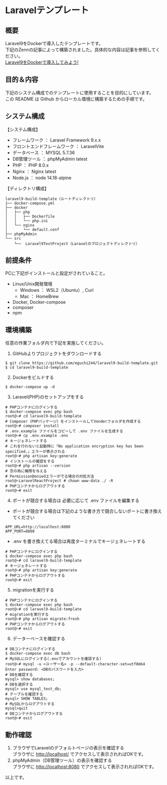 # Laravelテンプレート

## 概要
Laravel9をDockerで導入したテンプレートです。   
下記のZennの記事によって構築されました。具体的な内容は記事を参照してください。  
[Laravel9をDockerで導入してみよう!](https://zenn.dev/eguchi244_dev/articles/laravel-and-docker-introduction-20230822)

## 目的＆内容
下記のシステム構成でのテンプレートに使用することを目的にしています。  
この README は Github からローカル環境に構築するための手順です。

## システム構成
【システム構成】
* フレームワーク ： Laravel Framework 9.x.x
* フロントエンドフレームワーク ： LaravelVite
* データベース ： MYSQL 5.7.36
* DB管理ツール ： phpMyAdmin latest
* PHP ： PHP 8.0.x
* Nginx ： Nginx latest
* Node.js ： node 14.18-alpine

【ディレクトリ構成】
```
laravel9-build-template（ルートディレクトリ）
├── docker-compose.yml
├── docker 
│   ├── php 
│   │   ├── Dockerfile 
│   │   └── php.ini 
│   └── nginx 
│       └── default.conf 
├── phpMyAdmin
└── src 
    └──  Laravel9TestProject（Laravelのプロジェクトディレクトリ）
```

## 前提条件
PCに下記がインストールと設定がされていること。

* Linux/Unix開発環境
   * Windows ： WSL2（Ubuntu）, Curl
   * Mac ： HomeBrew
* Docker, Docker-compose
* composer
* npm 

## 環境構築
任意の作業フォルダ内で下記を実施してください。

1. GitHubよりプロジェクトをダウンロードする
```
$ git clone https://github.com/eguchi244/laravel9-build-template.git
$ cd laravel9-build-template
```
2. Dockerをビルドする
```
$ docker-compose up -d
```
3. Laravel(PHP)のセットアップをする
```
# PHPコンテナにログインする
$ docker-compose exec php bash
root@~# cd laravel9-build-template
# Composer（PHPパッケージ）をインストールしてVenderフォルダを作成する
root@~# composer install
# .env.example ファイルをコピーして .env ファイルを生成する
root@~# cp .env.example .env
# キージェネレートする
# これを行わないと起動時に「No application encryption key has been specified.」エラーが表示される
root@~# php artisan key:generate
# インストールの確認をする
root@~# php artisan --version
# 念の為に権限を与える
# PermissionDeniedエラーがでる場合の対処方法
root@~LaravelReactProject # chown www-data ./ -R
# PHPコンテナからログアウトする
root@~# exit
```
4. ポートが競合する場合は 必要に応じて .env ファイルを編集する
- ポートが競合する場合は下記のような書き方で競合しないポートに書き換えてください
```
APP_URL=http://localhost:8880
APP_PORT=8880
```
- .env を書き換えてる場合は再度ターミナルでキージェネレートする
```
# PHPコンテナにログインする
$ docker-compose exec php bash
root@~# cd laravel9-build-template
# キージェネレートする
root@~# php artisan key:generate
# PHPコンテナからログアウトする
root@~# exit
```
5. migrationを実行する
```
# PHPコンテナにログインする
$ docker-compose exec php bash
root@~# cd laravel9-build-template
# migrationを実行する
root@~# php artisan migrate:fresh
# PHPコンテナからログアウトする
root@~# exit
```
6. データーベースを確認する
```
# DBコンテナにログインする
$ docker-compose exec db bash
# MySQLにログインする(.envでアカウントを確認する)
root@~# mysql -u <ユーザー名> -p --default-character-set=utf8mb4
Enter password: <DBのパスワードを入力> 
# DBを確認する
mysql> show databases;
# DBを選択する
mysql> use mysql_test_db;
# テーブルを確認する
mysql> SHOW TABLES;
# MySQLからログアウトする
mysql>quit
# DBコンテナからログアウトする
root@~# exit
```

## 動作確認
1. ブラウザでLaravelのデフォルトページの表示を確認する  
ブラウザに [http://localhost/](http://localhost/) でアクセスして表示されればOKです。
2. phpMyAdmin（DB管理ツール）の表示を確認する  
ブラウザに [http://localhost:8080](http://localhost:8080) でアクセスして表示されればOKです。

以上です。